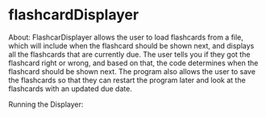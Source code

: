 # flashcardDisplayer
About:
FlashcarDisplayer allows the user to load flashcards from a file, which will include when the flashcard should be shown next, and displays all the flashcards that are currently due. The user tells you if they got the flashcard right or wrong, and based on that, the code determines when the flashcard should be shown next. The program also allows the user to save the flashcards so that they can restart the program later and look at the flashcards with an updated due date.

Running the Displayer:
